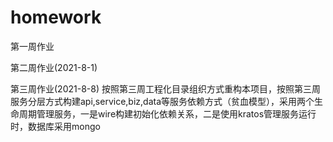 # homework
第一周作业

第二周作业(2021-8-1)

第三周作业(2021-8-8)
按照第三周工程化目录组织方式重构本项目，按照第三周服务分层方式构建api,service,biz,data等服务依赖方式（贫血模型），采用两个生命周期管理服务，一是wire构建初始化依赖关系，二是使用kratos管理服务运行时，数据库采用mongo